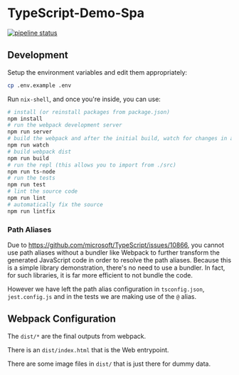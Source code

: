 # TypeScript-Demo-Spa

[![pipeline status](https://gitlab.com/MatrixAI/open-source/TypeScript-Demo-Spa/badges/master/pipeline.svg)](https://gitlab.com/MatrixAI/open-source/TypeScript-Demo-Spa/commits/master)

## Development

Setup the environment variables and edit them appropriately:

```sh
cp .env.example .env
```

Run `nix-shell`, and once you're inside, you can use:

```sh
# install (or reinstall packages from package.json)
npm install
# run the webpack development server
npm run server
# build the webpack and after the initial build, watch for changes in any resolved files
npm run watch
# build webpack dist
npm run build
# run the repl (this allows you to import from ./src)
npm run ts-node
# run the tests
npm run test
# lint the source code
npm run lint
# automatically fix the source
npm run lintfix
```

### Path Aliases

Due to https://github.com/microsoft/TypeScript/issues/10866, you cannot use path aliases without a bundler like Webpack to further transform the generated JavaScript code in order to resolve the path aliases. Because this is a simple library demonstration, there's no need to use a bundler. In fact, for such libraries, it is far more efficient to not bundle the code.

However we have left the path alias configuration in `tsconfig.json`, `jest.config.js` and in the tests we are making use of the `@` alias.

## Webpack Configuration

The `dist/*` are the final outputs from webpack.

There is an `dist/index.html` that is the Web entrypoint.

There are some image files in `dist/` that is just there for dummy data.
